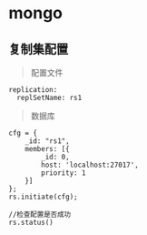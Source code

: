 # mongo

## 复制集配置

> 配置文件

```mongoConfig
replication:  
  replSetName: rs1  
```

> 数据库

```mongo
cfg = {
    _id: "rs1",
    members: [{
        _id: 0,
        host: 'localhost:27017',
        priority: 1
    }]
};  
rs.initiate(cfg);

//检查配置是否成功
rs.status()
```